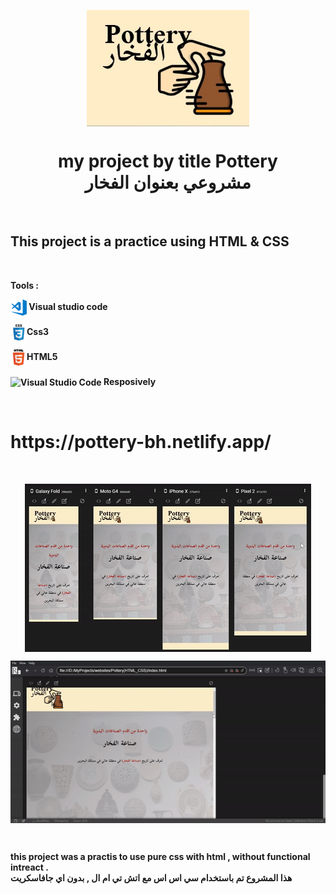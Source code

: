  <strong > 
<p align="center" >

  <img align="center"  width="260px"  src="https://github.com/hesspearl/Pottery-/blob/master/images/logo.jpg"/>
  </p>
<strong > 

  <h1 align="center"> my project by title Pottery
  <br>
  مشروعي بعنوان الفخار

</h1> </ strong>
<br>

 <h2/>
 This project is a practice using HTML & CSS
</h2>
</ strong>
<br>
<p> Tools :</p >

<img align="center" alt="Visual Studio Code" width="26px" src="https://raw.githubusercontent.com/github/explore/80688e429a7d4ef2fca1e82350fe8e3517d3494d/topics/visual-studio-code/visual-studio-code.png" /> Visual studio code
<br>

<img align="center" alt="react" width="26px" src="https://raw.githubusercontent.com/github/explore/80688e429a7d4ef2fca1e82350fe8e3517d3494d/topics/css/css.png" />Css3<br>



 <img align="center" alt="javascript" width="26px"
 src="https://raw.githubusercontent.com/github/explore/80688e429a7d4ef2fca1e82350fe8e3517d3494d/topics/html/html.png" />HTML5<br>
<br>
<img align="center" alt="Visual Studio Code" width="26px" src="https://img.stackshare.io/service/12244/responsivel.png" /> Resposively
<br>


<br>
<h1> 
 https://pottery-bh.netlify.app/
</h1>
<br>


  <p align="center" >

  <img align="center" src="https://github.com/hesspearl/Pottery-/blob/master/images/gifs/small-devices.gif"/>
  </p>
  <p align="center" >

  <img align="center" src="https://github.com/hesspearl/Pottery-/blob/master/images/gifs/website.gif"/>
  </p>
 <br>

this project was a practis to use  pure css with html  , without functional intreact .
<br>
هذا المشروع تم باستخدام سي اس اس  مع اتش تي ام ال , بدون اي جافاسكريت  

 
 <br>

